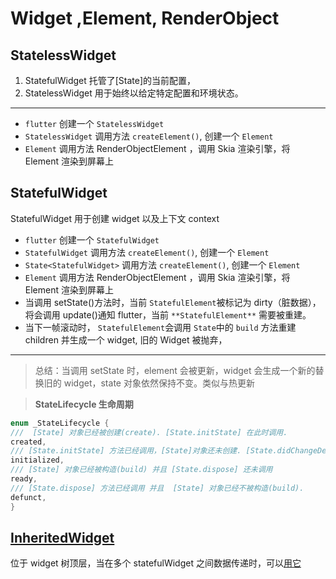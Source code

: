 # Widget ,Element, RenderObject

## StatelessWidget

1. StatefulWidget 托管了[State]的当前配置，
2. StatelessWidget 用于始终以给定特定配置和环境状态。

---

- `flutter` 创建一个 `StatelessWidget`
- `StatelessWidget` 调用方法 `createElement()`, 创建一个 `Element`
- `Element` 调用方法 RenderObjectElement ，调用 Skia 渲染引擎，将 Element 渲染到屏幕上

## StatefulWidget

StatefulWidget 用于创建 widget 以及上下文 context

- `flutter` 创建一个 `StatefulWidget`
- `StatefulWidget` 调用方法 `createElement()`, 创建一个 `Element`
- `State<StatefulWidget>` 调用方法 `createElement()`, 创建一个 `Element`
- `Element` 调用方法 RenderObjectElement ，调用 Skia 渲染引擎，将 Element 渲染到屏幕上
- 当调用 setState()方法时，当前 `StatefulElement`被标记为 dirty（脏数据），将会调用 update()通知 flutter，当前 `**StatefulElement**` 需要被重建。
- 当下一帧滚动时， `StatefulElement`会调用 `State`中的 `build` 方法重建 children 并生成一个 widget, 旧的 Widget 被抛弃，

---

> 总结：当调用 setState 时，element 会被更新，widget 会生成一个新的替换旧的 widget，state 对象依然保持不变。类似与热更新

> **StateLifecycle 生命周期**

```java
enum _StateLifecycle {
///  [State] 对象已经被创建(create). [State.initState] 在此时调用.
created,
/// [State.initState] 方法已经调用，[State]对象还未创建. [State.didChangeDependencies] 在此时调用.
initialized,
/// [State] 对象已经被构造(build) 并且 [State.dispose] 还未调用
ready,
/// [State.dispose] 方法已经调用 并且  [State] 对象已经不被构造(build).
defunct,
}
```

## [InheritedWidget](https://www.youtube.com/watch?v=Zbm3hjPjQMk)

位于 widget 树顶层，当在多个 statefulWidget 之间数据传递时，可以[用它](https://api.flutter-io.cn/flutter/widgets/InheritedWidget-class.html)
